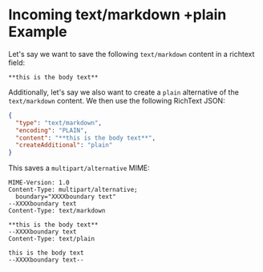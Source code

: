 # Incoming text/markdown +plain Example

Let's say we want to save the following `text/markdown` content in a richtext field:

```text
**this is the body text**
```

Additionally, let's say we also want to create a `plain` alternative of the `text/markdown` content. We then use the following RichText JSON:

```json
{
  "type": "text/markdown",
  "encoding": "PLAIN",
  "content": "**this is the body text**",
  "createAdditional": "plain"
}
```

This saves a `multipart/alternative` MIME:

```text
MIME-Version: 1.0
Content-Type: multipart/alternative; 
  boundary="XXXXboundary text"
--XXXXboundary text
Content-Type: text/markdown

**this is the body text**
--XXXXboundary text
Content-Type: text/plain

this is the body text
--XXXXboundary text--
```
